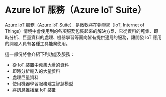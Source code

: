 # Azure IoT 服務（Azure IoT Suite）

[Azure IoT 服務（Azure IoT Suite）](http://www.internetofyourthings.com/) 是微軟將在物聯網（IoT, Internet of Things）情境中會使用到的各項服務包裝起來的解決方案，它從資料的蒐集、即時分析、巨量資料的處理、機器學習等面向皆有提供適用的服務，讓開發 IoT 應用的開發人員有各種工具能夠使用。

這一部份將會介紹下列功能及服務：

  * [從 IoT 裝置中蒐集大量的資料](01_collect_data_from_iot_devices.md)
  * 即時分析輸入的大量資料
  * 處理巨量資料
  * 使用機器學習服務建立智慧模型
  * 將訊息推播至 IoT 裝置